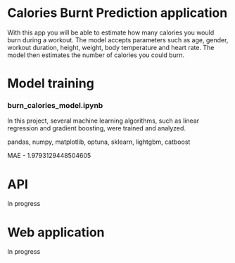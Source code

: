 # Calories Burnt Prediction application
With this app you will be able to estimate how many calories you would burn during a workout. The model accepts parameters such as age, gender, workout duration, height, weight, body temperature and heart rate. The model then estimates the number of calories you could burn.

# Model training
### burn_calories_model.ipynb
In this project, several machine learning algorithms, such as linear regression and gradient boosting, were trained and analyzed.

pandas, numpy, matplotlib, optuna, sklearn, lightgbm, catboost

MAE - 1.9793129448504605

# API
In progress

# Web application
In progress
